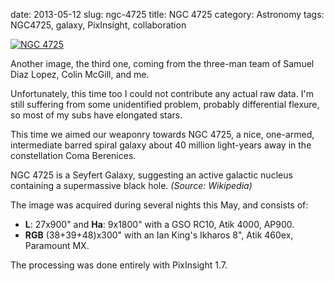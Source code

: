date: 2013-05-12
slug: ngc-4725
title: NGC 4725
category: Astronomy
tags: NGC4725, galaxy, PixInsight, collaboration

[![][0]][0]

Another image, the third one, coming from the three-man team of Samuel Diaz
Lopez, Colin McGill, and me.

Unfortunately, this time too I could not contribute any actual raw data. I'm
still suffering from some unidentified problem, probably differential flexure,
so most of my subs have elongated stars.

This time we aimed our weaponry towards NGC 4725, a nice, one-armed,
intermediate barred spiral galaxy about 40 million light-years away in the
constellation Coma Berenices.

NGC 4725 is a Seyfert Galaxy, suggesting an active galactic nucleus containing
a supermassive black hole. *(Source: Wikipedia)*

The image was acquired during several nights this May, and consists of:

 * **L**: 27x900" and **Ha**: 9x1800" with a GSO RC10, Atik 4000, AP900.
 * **RGB** (38+39+48)x300" with an Ian King's Ikharos 8", Atik 460ex, Paramount
   MX.

The processing was done entirely with PixInsight 1.7.

[0]: |filename|/images/2013_ngc4725.jpg "NGC 4725"
